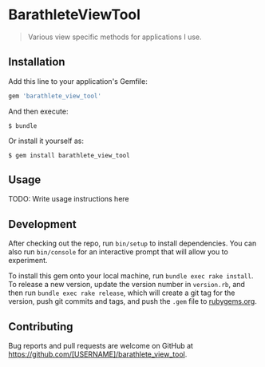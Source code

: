 # BarathleteViewTool

>Various view specific methods for applications I use.

## Installation

Add this line to your application's Gemfile:

```ruby
gem 'barathlete_view_tool'
```

And then execute:

    $ bundle

Or install it yourself as:

    $ gem install barathlete_view_tool

## Usage

TODO: Write usage instructions here

## Development

After checking out the repo, run `bin/setup` to install dependencies. You can also run `bin/console` for an interactive prompt that will allow you to experiment.

To install this gem onto your local machine, run `bundle exec rake install`. To release a new version, update the version number in `version.rb`, and then run `bundle exec rake release`, which will create a git tag for the version, push git commits and tags, and push the `.gem` file to [rubygems.org](https://rubygems.org).

## Contributing

Bug reports and pull requests are welcome on GitHub at https://github.com/[USERNAME]/barathlete_view_tool.

